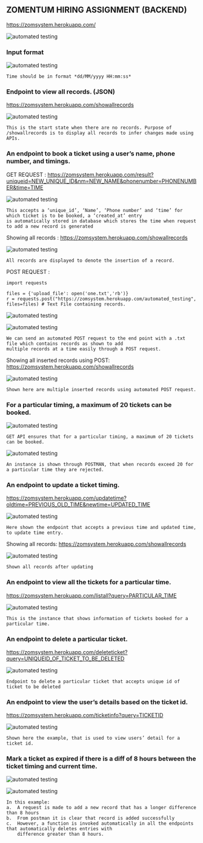 ## ZOMENTUM HIRING ASSIGNMENT (BACKEND)

https://zomsystem.herokuapp.com/

![automated testing](/Images/11.png)  

### Input format

![automated testing](/Images/format.png)  

    Time should be in format *dd/MM/yyyy HH:mm:ss*

### Endpoint to view all records. (JSON)

https://zomsystem.herokuapp.com/showallrecords

![automated testing](/Images/beforeinsertion.png)  

    This is the start state when there are no records. Purpose of /showallrecords is to display all records to infer changes made using APIs.

### An endpoint to book a ticket using a user’s name, phone number, and timings.

GET REQUEST : https://zomsystem.herokuapp.com/result?uniqueid=NEW_UNIQUE_ID&nm=NEW_NAME&phonenumber=PHONENUMBER&time=TIME

![automated testing](/Images/1.png)  

    This accepts a ‘unique_id’, ‘Name’, ‘Phone number’ and ‘time’ for which ticket is to be booked, a ‘created_at’ entry
    is automatically stored in database which stores the time when request to add a new record is generated

Showing all records : https://zomsystem.herokuapp.com/showallrecords

![automated testing](/Images/2.png)  

    All records are displayed to denote the insertion of a record.

POST REQUEST : 

    import requests
    
    files = {'upload_file': open('one.txt','rb')}
    r = requests.post("https://zomsystem.herokuapp.com/automated_testing", files=files) # Text File containing records.

![automated testing](/Images/onetext.png)  

![automated testing](/Images/multiplepostrecords.png)  

    We can send an automated POST request to the end point with a .txt file which contains records as shown to add 
    multiple records at a time easily through a POST request.

Showing all inserted records using POST: https://zomsystem.herokuapp.com/showallrecords

![automated testing](/Images/4.png)  

    Shown here are multiple inserted records using automated POST request.

### For a particular timing, a maximum of 20 tickets can be booked.

![automated testing](/Images/20full.png)  

    GET API ensures that for a particular timing, a maximum of 20 tickets can be booked.

![automated testing](/Images/20limitxceeded.png) 

    An instance is shown through POSTMAN, that when records exceed 20 for a particular time they are rejected.

### An endpoint to update a ticket timing.

https://zomsystem.herokuapp.com/updatetime?oldtime=PREVIOUS_OLD_TIME&newtime=UPDATED_TIME

![automated testing](/Images/5.png)  

    Here shown the endpoint that accepts a previous time and updated time, to update time entry.

Showing all records: https://zomsystem.herokuapp.com/showallrecords

![automated testing](/Images/6.png)  

    Shown all records after updating

### An endpoint to view all the tickets for a particular time.

https://zomsystem.herokuapp.com/listall?query=PARTICULAR_TIME

![automated testing](/Images/7.png)  

    This is the instance that shows information of tickets booked for a particular time.

### An endpoint to delete a particular ticket.

https://zomsystem.herokuapp.com/deleteticket?query=UNIQUEID_OF_TICKET_TO_BE_DELETED

![automated testing](/Images/8.png)  

    Endpoint to delete a particular ticket that accepts unique id of ticket to be deleted

### An endpoint to view the user’s details based on the ticket id.

https://zomsystem.herokuapp.com/ticketinfo?query=TICKETID

![automated testing](/Images/9.png)  

    Shown here the example, that is used to view users’ detail for a ticket id.

### Mark a ticket as expired if there is a diff of 8 hours between the ticket timing and current time.

![automated testing](/Images/8hrold.png)

![automated testing](/Images/autodel.png)  

    In this example:
    a.	A request is made to add a new record that has a longer difference than 8 hours
    b.	From postman it is clear that record is added successfully
    c.	However, a function is invoked automatically in all the endpoints that automatically deletes entries with 
        difference greater than 8 hours.



